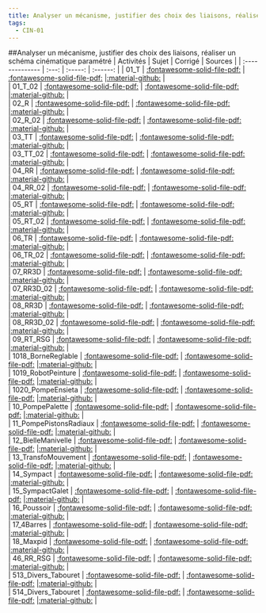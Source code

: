 ```yaml
---
title: Analyser un mécanisme, justifier des choix des liaisons, réaliser un schéma cinématique paramétré 
tags:
  - CIN-01
---
```

[comment]: <> (Généré automatiquement par make_all_activites.py, creation_fichiers_activites)

##Analyser un mécanisme, justifier des choix des liaisons, réaliser un schéma cinématique paramétré 
| Activités | Sujet | Corrigé | Sources  | 
| :-------------- | :---: | :-----: | :------: | 
| 01_T | [:fontawesome-solid-file-pdf:](https://xpessoles-cpge.fr/pdf/CIN-01_01_T_Sujet.pdf) | [:fontawesome-solid-file-pdf:](https://xpessoles-cpge.fr/pdf/CIN-01_01_T_Corrige.pdf) |[:material-github:](https://github.com/xpessoles/PSI_ExercicesCompetences/tree/main/1_T) |  
| 01_T_02 | [:fontawesome-solid-file-pdf:](https://xpessoles-cpge.fr/pdf/CIN-01_01_T_02_Sujet.pdf) | [:fontawesome-solid-file-pdf:](https://xpessoles-cpge.fr/pdf/CIN-01_01_T_02_Corrige.pdf) |[:material-github:](https://github.com/xpessoles/PSI_ExercicesCompetences/tree/main/1_T_02) |  
| 02_R | [:fontawesome-solid-file-pdf:](https://xpessoles-cpge.fr/pdf/CIN-01_02_R_Sujet.pdf) | [:fontawesome-solid-file-pdf:](https://xpessoles-cpge.fr/pdf/CIN-01_02_R_Corrige.pdf) |[:material-github:](https://github.com/xpessoles/PSI_ExercicesCompetences/tree/main/2_R) |  
| 02_R_02 | [:fontawesome-solid-file-pdf:](https://xpessoles-cpge.fr/pdf/CIN-01_02_R_02_Sujet.pdf) | [:fontawesome-solid-file-pdf:](https://xpessoles-cpge.fr/pdf/CIN-01_02_R_02_Corrige.pdf) |[:material-github:](https://github.com/xpessoles/PSI_ExercicesCompetences/tree/main/2_R_02) |  
| 03_TT | [:fontawesome-solid-file-pdf:](https://xpessoles-cpge.fr/pdf/CIN-01_03_TT_Sujet.pdf) | [:fontawesome-solid-file-pdf:](https://xpessoles-cpge.fr/pdf/CIN-01_03_TT_Corrige.pdf) |[:material-github:](https://github.com/xpessoles/PSI_ExercicesCompetences/tree/main/3_TT) |  
| 03_TT_02 | [:fontawesome-solid-file-pdf:](https://xpessoles-cpge.fr/pdf/CIN-01_03_TT_02_Sujet.pdf) | [:fontawesome-solid-file-pdf:](https://xpessoles-cpge.fr/pdf/CIN-01_03_TT_02_Corrige.pdf) |[:material-github:](https://github.com/xpessoles/PSI_ExercicesCompetences/tree/main/3_TT_02) |  
| 04_RR | [:fontawesome-solid-file-pdf:](https://xpessoles-cpge.fr/pdf/CIN-01_04_RR_Sujet.pdf) | [:fontawesome-solid-file-pdf:](https://xpessoles-cpge.fr/pdf/CIN-01_04_RR_Corrige.pdf) |[:material-github:](https://github.com/xpessoles/PSI_ExercicesCompetences/tree/main/4_RR) |  
| 04_RR_02 | [:fontawesome-solid-file-pdf:](https://xpessoles-cpge.fr/pdf/CIN-01_04_RR_02_Sujet.pdf) | [:fontawesome-solid-file-pdf:](https://xpessoles-cpge.fr/pdf/CIN-01_04_RR_02_Corrige.pdf) |[:material-github:](https://github.com/xpessoles/PSI_ExercicesCompetences/tree/main/4_RR_02) |  
| 05_RT | [:fontawesome-solid-file-pdf:](https://xpessoles-cpge.fr/pdf/CIN-01_05_RT_Sujet.pdf) | [:fontawesome-solid-file-pdf:](https://xpessoles-cpge.fr/pdf/CIN-01_05_RT_Corrige.pdf) |[:material-github:](https://github.com/xpessoles/PSI_ExercicesCompetences/tree/main/5_RT) |  
| 05_RT_02 | [:fontawesome-solid-file-pdf:](https://xpessoles-cpge.fr/pdf/CIN-01_05_RT_02_Sujet.pdf) | [:fontawesome-solid-file-pdf:](https://xpessoles-cpge.fr/pdf/CIN-01_05_RT_02_Corrige.pdf) |[:material-github:](https://github.com/xpessoles/PSI_ExercicesCompetences/tree/main/5_RT_02) |  
| 06_TR | [:fontawesome-solid-file-pdf:](https://xpessoles-cpge.fr/pdf/CIN-01_06_TR_Sujet.pdf) | [:fontawesome-solid-file-pdf:](https://xpessoles-cpge.fr/pdf/CIN-01_06_TR_Corrige.pdf) |[:material-github:](https://github.com/xpessoles/PSI_ExercicesCompetences/tree/main/6_TR) |  
| 06_TR_02 | [:fontawesome-solid-file-pdf:](https://xpessoles-cpge.fr/pdf/CIN-01_06_TR_02_Sujet.pdf) | [:fontawesome-solid-file-pdf:](https://xpessoles-cpge.fr/pdf/CIN-01_06_TR_02_Corrige.pdf) |[:material-github:](https://github.com/xpessoles/PSI_ExercicesCompetences/tree/main/6_TR_02) |  
| 07_RR3D | [:fontawesome-solid-file-pdf:](https://xpessoles-cpge.fr/pdf/CIN-01_07_RR3D_Sujet.pdf) | [:fontawesome-solid-file-pdf:](https://xpessoles-cpge.fr/pdf/CIN-01_07_RR3D_Corrige.pdf) |[:material-github:](https://github.com/xpessoles/PSI_ExercicesCompetences/tree/main/7_RR3D) |  
| 07_RR3D_02 | [:fontawesome-solid-file-pdf:](https://xpessoles-cpge.fr/pdf/CIN-01_07_RR3D_02_Sujet.pdf) | [:fontawesome-solid-file-pdf:](https://xpessoles-cpge.fr/pdf/CIN-01_07_RR3D_02_Corrige.pdf) |[:material-github:](https://github.com/xpessoles/PSI_ExercicesCompetences/tree/main/7_RR3D_02) |  
| 08_RR3D | [:fontawesome-solid-file-pdf:](https://xpessoles-cpge.fr/pdf/CIN-01_08_RR3D_Sujet.pdf) | [:fontawesome-solid-file-pdf:](https://xpessoles-cpge.fr/pdf/CIN-01_08_RR3D_Corrige.pdf) |[:material-github:](https://github.com/xpessoles/PSI_ExercicesCompetences/tree/main/8_RR3D) |  
| 08_RR3D_02 | [:fontawesome-solid-file-pdf:](https://xpessoles-cpge.fr/pdf/CIN-01_08_RR3D_02_Sujet.pdf) | [:fontawesome-solid-file-pdf:](https://xpessoles-cpge.fr/pdf/CIN-01_08_RR3D_02_Corrige.pdf) |[:material-github:](https://github.com/xpessoles/PSI_ExercicesCompetences/tree/main/8_RR3D_02) |  
| 09_RT_RSG | [:fontawesome-solid-file-pdf:](https://xpessoles-cpge.fr/pdf/CIN-01_09_RT_RSG_Sujet.pdf) | [:fontawesome-solid-file-pdf:](https://xpessoles-cpge.fr/pdf/CIN-01_09_RT_RSG_Corrige.pdf) |[:material-github:](https://github.com/xpessoles/PSI_ExercicesCompetences/tree/main/9_RT_RSG) |  
| 1018_BorneReglable | [:fontawesome-solid-file-pdf:](https://xpessoles-cpge.fr/pdf/CIN-01_1018_BorneReglable_Sujet.pdf) | [:fontawesome-solid-file-pdf:](https://xpessoles-cpge.fr/pdf/CIN-01_1018_BorneReglable_Corrige.pdf) |[:material-github:](https://github.com/xpessoles/PSI_ExercicesCompetences/tree/main/018_BorneReglable) |  
| 1019_RobotPeinture | [:fontawesome-solid-file-pdf:](https://xpessoles-cpge.fr/pdf/CIN-01_1019_RobotPeinture_Sujet.pdf) | [:fontawesome-solid-file-pdf:](https://xpessoles-cpge.fr/pdf/CIN-01_1019_RobotPeinture_Corrige.pdf) |[:material-github:](https://github.com/xpessoles/PSI_ExercicesCompetences/tree/main/019_RobotPeinture) |  
| 1020_PompeEnsieta | [:fontawesome-solid-file-pdf:](https://xpessoles-cpge.fr/pdf/CIN-01_1020_PompeEnsieta_Sujet.pdf) | [:fontawesome-solid-file-pdf:](https://xpessoles-cpge.fr/pdf/CIN-01_1020_PompeEnsieta_Corrige.pdf) |[:material-github:](https://github.com/xpessoles/PSI_ExercicesCompetences/tree/main/020_PompeEnsieta) |  
| 10_PompePalette | [:fontawesome-solid-file-pdf:](https://xpessoles-cpge.fr/pdf/CIN-01_10_PompePalette_Sujet.pdf) | [:fontawesome-solid-file-pdf:](https://xpessoles-cpge.fr/pdf/CIN-01_10_PompePalette_Corrige.pdf) |[:material-github:](https://github.com/xpessoles/PSI_ExercicesCompetences/tree/main/0_PompePalette) |  
| 11_PompePistonsRadiaux | [:fontawesome-solid-file-pdf:](https://xpessoles-cpge.fr/pdf/CIN-01_11_PompePistonsRadiaux_Sujet.pdf) | [:fontawesome-solid-file-pdf:](https://xpessoles-cpge.fr/pdf/CIN-01_11_PompePistonsRadiaux_Corrige.pdf) |[:material-github:](https://github.com/xpessoles/PSI_ExercicesCompetences/tree/main/1_PompePistonsRadiaux) |  
| 12_BielleManivelle | [:fontawesome-solid-file-pdf:](https://xpessoles-cpge.fr/pdf/CIN-01_12_BielleManivelle_Sujet.pdf) | [:fontawesome-solid-file-pdf:](https://xpessoles-cpge.fr/pdf/CIN-01_12_BielleManivelle_Corrige.pdf) |[:material-github:](https://github.com/xpessoles/PSI_ExercicesCompetences/tree/main/2_BielleManivelle) |  
| 13_TransfoMouvement | [:fontawesome-solid-file-pdf:](https://xpessoles-cpge.fr/pdf/CIN-01_13_TransfoMouvement_Sujet.pdf) | [:fontawesome-solid-file-pdf:](https://xpessoles-cpge.fr/pdf/CIN-01_13_TransfoMouvement_Corrige.pdf) |[:material-github:](https://github.com/xpessoles/PSI_ExercicesCompetences/tree/main/3_TransfoMouvement) |  
| 14_Sympact | [:fontawesome-solid-file-pdf:](https://xpessoles-cpge.fr/pdf/CIN-01_14_Sympact_Sujet.pdf) | [:fontawesome-solid-file-pdf:](https://xpessoles-cpge.fr/pdf/CIN-01_14_Sympact_Corrige.pdf) |[:material-github:](https://github.com/xpessoles/PSI_ExercicesCompetences/tree/main/4_Sympact) |  
| 15_SympactGalet | [:fontawesome-solid-file-pdf:](https://xpessoles-cpge.fr/pdf/CIN-01_15_SympactGalet_Sujet.pdf) | [:fontawesome-solid-file-pdf:](https://xpessoles-cpge.fr/pdf/CIN-01_15_SympactGalet_Corrige.pdf) |[:material-github:](https://github.com/xpessoles/PSI_ExercicesCompetences/tree/main/5_SympactGalet) |  
| 16_Poussoir | [:fontawesome-solid-file-pdf:](https://xpessoles-cpge.fr/pdf/CIN-01_16_Poussoir_Sujet.pdf) | [:fontawesome-solid-file-pdf:](https://xpessoles-cpge.fr/pdf/CIN-01_16_Poussoir_Corrige.pdf) |[:material-github:](https://github.com/xpessoles/PSI_ExercicesCompetences/tree/main/6_Poussoir) |  
| 17_4Barres | [:fontawesome-solid-file-pdf:](https://xpessoles-cpge.fr/pdf/CIN-01_17_4Barres_Sujet.pdf) | [:fontawesome-solid-file-pdf:](https://xpessoles-cpge.fr/pdf/CIN-01_17_4Barres_Corrige.pdf) |[:material-github:](https://github.com/xpessoles/PSI_ExercicesCompetences/tree/main/7_4Barres) |  
| 18_Maxpid | [:fontawesome-solid-file-pdf:](https://xpessoles-cpge.fr/pdf/CIN-01_18_Maxpid_Sujet.pdf) | [:fontawesome-solid-file-pdf:](https://xpessoles-cpge.fr/pdf/CIN-01_18_Maxpid_Corrige.pdf) |[:material-github:](https://github.com/xpessoles/PSI_ExercicesCompetences/tree/main/8_Maxpid) |  
| 46_RR_RSG | [:fontawesome-solid-file-pdf:](https://xpessoles-cpge.fr/pdf/CIN-01_46_RR_RSG_Sujet.pdf) | [:fontawesome-solid-file-pdf:](https://xpessoles-cpge.fr/pdf/CIN-01_46_RR_RSG_Corrige.pdf) |[:material-github:](https://github.com/xpessoles/PSI_ExercicesCompetences/tree/main/6_RR_RSG) |  
| 513_Divers_Tabouret | [:fontawesome-solid-file-pdf:](https://xpessoles-cpge.fr/pdf/CIN-01_513_Divers_Tabouret_Sujet.pdf) | [:fontawesome-solid-file-pdf:](https://xpessoles-cpge.fr/pdf/CIN-01_513_Divers_Tabouret_Corrige.pdf) |[:material-github:](https://github.com/xpessoles/PSI_ExercicesCompetences/tree/main/13_Divers_Tabouret) |  
| 514_Divers_Tabouret | [:fontawesome-solid-file-pdf:](https://xpessoles-cpge.fr/pdf/CIN-01_514_Divers_Tabouret_Sujet.pdf) | [:fontawesome-solid-file-pdf:](https://xpessoles-cpge.fr/pdf/CIN-01_514_Divers_Tabouret_Corrige.pdf) |[:material-github:](https://github.com/xpessoles/PSI_ExercicesCompetences/tree/main/14_Divers_Tabouret) |  

